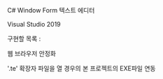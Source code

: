 C# Window Form 텍스트 에디터

Visual Studio 2019


구현할 목록 :

웹 브라우저 안정화


'.te' 확장자 파일을 열 경우의 본 프로젝트의 EXE파일 연동
